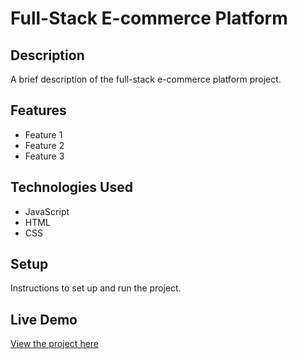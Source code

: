 # Full-Stack E-commerce Platform

## Description

A brief description of the full-stack e-commerce platform project.

## Features

- Feature 1
- Feature 2
- Feature 3

## Technologies Used

- JavaScript
- HTML
- CSS

## Setup

Instructions to set up and run the project.

## Live Demo

[View the project here](https://deepakkumar55.github.io/200-JAVASCRIPT-PROJECT/101-101-full_stack_e_commerce_platform/)
